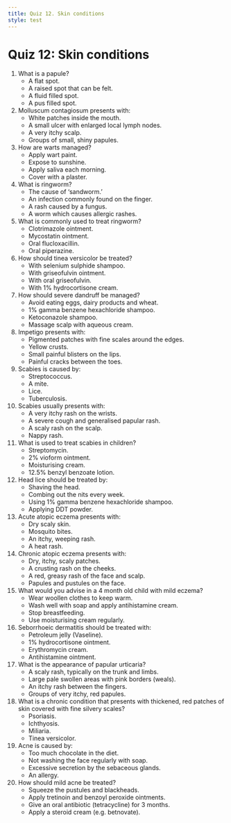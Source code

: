 ```yaml
---
title: Quiz 12. Skin conditions
style: test
---
```


# Quiz 12: Skin conditions

1.	What is a papule?
	-	A flat spot.
	+	A raised spot that can be felt.
	-	A fluid filled spot.
	-	A pus filled spot.
2.	Molluscum contagiosum presents with:
	-	White patches inside the mouth.
	-	A small ulcer with enlarged local lymph nodes.
	-	A very itchy scalp.
	+	Groups of small, shiny papules.
3.	How are warts managed?
	+	Apply wart paint.
	-	Expose to sunshine.
	-	Apply saliva each morning.
	-	Cover with a plaster.
4.	What is ringworm?
	+	The cause of ‘sandworm.’
	-	An infection commonly found on the finger.
	-	A rash caused by a fungus.
	-	A worm which causes allergic rashes.
5.	What is commonly used to treat ringworm?
	+	Clotrimazole ointment.
	-	Mycostatin ointment.
	-	Oral flucloxacillin.
	-	Oral piperazine.
6.	How should tinea versicolor be treated?
	+	With selenium sulphide shampoo.
	-	With griseofulvin ointment.
	-	With oral griseofulvin.
	-	With 1% hydrocortisone cream.
7.	How should severe dandruff be managed?
	-	Avoid eating eggs, dairy products and wheat.
	-	1% gamma benzene hexachloride shampoo.
	+	Ketoconazole shampoo.
	-	Massage scalp with aqueous cream.
8.	Impetigo presents with:
	-	Pigmented patches with fine scales around the edges.
	+	Yellow crusts.
	-	Small painful blisters on the lips.
	-	Painful cracks between the toes.
9.	Scabies is caused by:
	-	Streptococcus.
	+	A mite.
	-	Lice.
	-	Tuberculosis.
10.	Scabies usually presents with:
	+	A very itchy rash on the wrists.
	-	A severe cough and generalised papular rash.
	-	A scaly rash on the scalp.
	-	Nappy rash.
11.	What is used to treat scabies in children?
	-	Streptomycin.
	-	2% vioform ointment.
	-	Moisturising cream.
	+	12.5% benzyl benzoate lotion.
12.	Head lice should be treated by:
	-	Shaving the head.
	-	Combing out the nits every week.
	+	Using 1% gamma benzene hexachloride shampoo.
	-	Applying DDT powder.
13.	Acute atopic eczema presents with:
	-	Dry scaly skin.
	-	Mosquito bites.
	+	An itchy, weeping rash.
	-	A heat rash.
14.	Chronic atopic eczema presents with:
	+	Dry, itchy, scaly patches.
	-	A crusting rash on the cheeks.
	-	A red, greasy rash of the face and scalp.
	-	Papules and pustules on the face.
15.	What would you advise in a 4 month old child with mild eczema?
	-	Wear woollen clothes to keep warm.
	-	Wash well with soap and apply antihistamine cream.
	-	Stop breastfeeding.
	+	Use moisturising cream regularly.
16.	Seborrhoeic dermatitis should be treated with:
	-	Petroleum jelly (Vaseline).
	+	1% hydrocortisone ointment.
	-	Erythromycin cream.
	-	Antihistamine ointment.
17.	What is the appearance of papular urticaria?
	-	A scaly rash, typically on the trunk and limbs.
	-	Large pale swollen areas with pink borders (weals).
	-	An itchy rash between the fingers.
	+	Groups of very itchy, red papules.
18.	What is a chronic condition that presents with thickened, red patches of skin covered with fine silvery scales?
	+	Psoriasis.
	-	Ichthyosis.
	-	Miliaria.
	-	Tinea versicolor.
19.	Acne is caused by:
	-	Too much chocolate in the diet.
	-	Not washing the face regularly with soap.
	+	Excessive secretion by the sebaceous glands.
	-	An allergy.
20.	How should mild acne be treated?
	-	Squeeze the pustules and blackheads.
	+	Apply tretinoin and benzoyl peroxide ointments.
	-	Give an oral antibiotic (tetracycline) for 3 months.
	-	Apply a steroid cream (e.g. betnovate).
